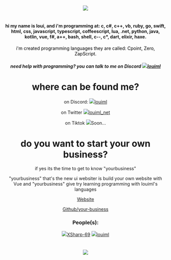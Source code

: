 <h1></h1>
<div align="center">
<img src="https://readme-typing-svg.herokuapp.com?font=Impact&size=21&duration=5015&pause=1000&color=FFFFFFFF&center=true&vCenter=true&multiline=true&width=435&lines=hey%2C+welcome+to+my+github"/>
<h1></h1>
</div>
<h4 align="center">hi my name is loui, and i'm programming at: c, c#, c++, vb, ruby, go, swift, html, css, javascript, typescript, coffeescript, lua, .net, python, java, kotlin, vue, f#, a++, bash, shell, c--, c*, dart, elixir, haxe.</h4>
<p style="color: black" align="center">i'm created programming languages they are called: Cpoint, Zero, ZapScript.</p>
<h5 align="center">need help with programming? you can talk to me on Discord <a href="https://discord.com/users/1019290805963329587"><img src="https://cdn.discordapp.com/avatars/782591039256920074/6a563b0be30e6916bb15eaa156bd1c63.webp?size=24">louiml</a></h5>
<h1></h1>
<h1 align="center">where can be found me?</h1>
<div align="center">
<p>on Discord: <a href="https://discord.com/users/1019290805963329587"><img src="https://cdn.discordapp.com/avatars/782591039256920074/6a563b0be30e6916bb15eaa156bd1c63.webp?size=24">louiml</a></p>
<p>on Twitter <a href="https://twitter.com/louiml_net"><img src="https://cdn.discordapp.com/avatars/782591039256920074/6a563b0be30e6916bb15eaa156bd1c63.webp?size=24">louiml_net</a></p>
<p>on Tiktok <a><img src="https://cdn.discordapp.com/avatars/782591039256920074/6a563b0be30e6916bb15eaa156bd1c63.webp?size=24">Soon...</a></p>
</div>
<h1></h1>
<div align="center">
<h1>do you want to start your own business?</h1>
<p>if yes its the time to get to know "yourbusiness"</p>
<p>"yourbusiness" that's the new ui websiter is build your own website with Vue and "yourbusiness" give try learning programming with louiml's languages</p>
<a href="http://yourbusinesses.net/">Website</a><p></p>
<a href="https://github.com/your-business/">Github/your-business</a>
<h3>People(s):</h3>
<div>
<a href="https://github.com/XSharp-69"><img src="https://avatars.githubusercontent.com/u/96888411?s=70&v=4">XSharp-69</a>
<a href="https://github.com/louiml"><img src="https://avatars.githubusercontent.com/u/99025570?s=70&v=4">louiml</a>
</div>
</div>
<h1></h1>
<p align="center">
 <img src="https://github-readme-stats.vercel.app/api/top-langs/?username=louiml-net&langs_count=40&theme=dark"/>
 </p>
<h1></h1>
